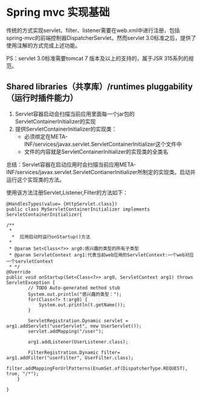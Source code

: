 # Spring mvc 实现基础

传统的方式实现servlet、filter、listener需要在web.xml中进行注册，包括spring-mvc的前端控制器DispatcherServlet。然而servlet 3.0标准之后，提供了使用注解的方式完成上述功能。

PS：servlet 3.0标准需要tomcat 7 版本及以上的支持的，属于JSR 315系列的规范。

## Shared libraries（共享库）/runtimes pluggability（运行时插件能力）

1. Servlet容器启动会扫描当前应用里面每一个jar包的ServletContainerInitializer的实现
2. 提供ServletContainerInitializer的实现类：
   - 必须绑定在META-INF/services/javax.servlet.ServletContainerInitializer这个文件中
   - 文件的内容就是ServletContainerInitializer的实现类的全类名

总结：Servlet容器在启动应用时会扫描当前应用META-INF/services/javax.servlet.ServletContianerInitializer所制定的实现类。启动并运行这个实现类的方法。

使用该方法注册Servlet,Listener,Filter的方法如下：

    @HandlesTypes(value= {HttpServlet.class})
    public class MyServletContainerInitializer implements ServletContainerInitializer{

	/**
	 * 
	  *  应用启动时运行onStartup()方法
	 * 
	 * @param Set<Class<?>> arg0:感兴趣的类型的所有子类型
	 * @param ServletContext arg1:代表当前web应用的ServletContext:一个web对应一个servletContext
	 * */
	@Override
	public void onStartup(Set<Class<?>> arg0, ServletContext arg1) throws ServletException {
            // TODO Auto-generated method stub
            System.out.println("感兴趣的类型：");
            for(Class<?> t:arg0) {
                System.out.println(t.getName());
            }
            
            ServletRegistration.Dynamic servlet = arg1.addServlet("userServlet", new UserServlet());
            servlet.addMapping("/user");
            
            arg1.addListener(UserListener.class);
            
            FilterRegistration.Dynamic filter= arg1.addFilter("userFilter", UserFilter.class);
            filter.addMappingForUrlPatterns(EnumSet.of(DispatcherType.REQUEST), true, "/*");
        }

    }